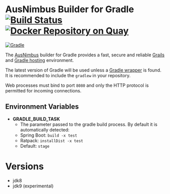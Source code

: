 # AusNimbus Builder for Gradle [![Build Status](https://travis-ci.org/ausnimbus/s2i-gradle.svg?branch=master)](https://travis-ci.org/ausnimbus/s2i-gradle) [![Docker Repository on Quay](https://quay.io/repository/ausnimbus/s2i-gradle/status "Docker Repository on Quay")](https://quay.io/repository/ausnimbus/s2i-gradle)

[![Gradle](https://user-images.githubusercontent.com/2239920/27293069-b1d1474e-5558-11e7-900b-8394f7a82c0a.jpg)](https://www.ausnimbus.com.au/)

The [AusNimbus](https://www.ausnimbus.com.au/) builder for Gradle provides a fast, secure and reliable [Grails](https://www.ausnimbus.com.au/languages/grails-hosting/) and [Gradle hosting](https://www.ausnimbus.com.au/languages/java-hosting/) environment.

The latest version of Gradle will be used unless a [Gradle wrapper](https://docs.gradle.org/current/userguide/gradle_wrapper.html) is found. It is recommended to include the `gradlew` in your repository.

Web processes must bind to port `8080` and only the HTTP protocol is permitted for incoming connections.

## Environment Variables

* **GRADLE_BUILD_TASK**
  * The parameter passed to the gradle build process. By default it is automatically detected:
  * Spring Boot: `build -x test`
  * Ratpack: `installDist -x test`
  * Default: `stage`

# Versions

- jdk8
- jdk9 (experimental)
